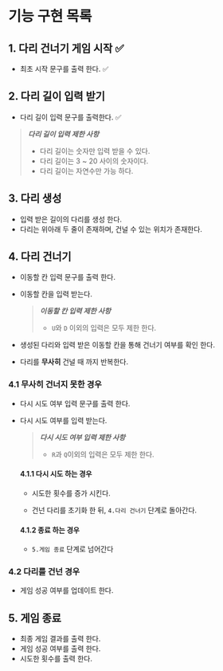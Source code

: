 # 기능 구현 목록

## 1. 다리 건너기 게임 시작 ✅

- 최초 시작 문구를 출력 한다. ✅

## 2. 다리 길이 입력 받기

- 다리 길이 입력 문구를 출력한다. ✅

> ***다리 길이 입력 제한 사항***
>
> - 다리 길이는 숫자만 입력 받을 수 있다.
> - 다리 길이는 3 ~ 20 사이의 숫자이다.
> - 다리 길이는 자연수만 가능 하다.

## 3. 다리 생성

- 입력 받은 길이의 다리를 생성 한다.
- 다리는 위아래 두 줄이 존재하며, 건널 수 있는 위치가 존재한다.

## 4. 다리 건너기

- 이동할 칸 입력 문구를 출력 한다.

- 이동할 칸을 입력 받는다.

  > ***이동할 칸 입력 제한 사항***
  >
  > - `U`와 `D` 이외의 입력은 모두 제한 한다.

- 생성된 다리와 입력 받은 이동할 칸을 통해 건너기 여부를 확인 한다.

- 다리를 **무사히** 건널 때 까지 반복한다.

### 4.1 무사히 건너지 못한 경우

- 다시 시도 여부 입력 문구를 출력 한다.

- 다시 시도 여부를 입력 받는다.

  > ***다시 시도 여부 입력 제한 사항***
  >
  > - `R`과 `Q`이외의 입력은 모두 제한 한다.

  #### 4.1.1 다시 시도 하는 경우

  - 시도한 횟수를 증가 시킨다.

  - 건넌 다리를 초기화 한 뒤, `4.다리 건너기` 단계로 돌아간다.

  #### 4.1.2 종료 하는 경우

  - `5.게임 종료` 단계로 넘어간다

### 4.2 다리를 건넌 경우

- 게임 성공 여부를 업데이트 한다.

## 5. 게임 종료

- 최종 게임 결과를 출력 한다.
- 게임 성공 여부를 출력 한다.
- 시도한 횟수를 출력 한다.

